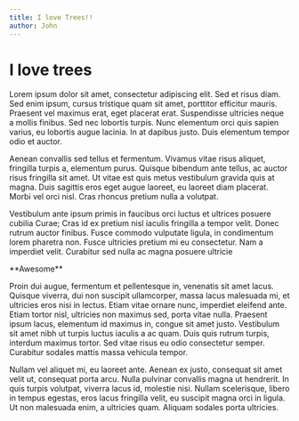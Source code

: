 ```yaml
---
title: I love Trees!!
author: John
---
```


# I love trees

Lorem ipsum dolor sit amet, consectetur adipiscing elit. Sed et risus diam. Sed enim ipsum, cursus tristique quam sit amet, porttitor efficitur mauris. Praesent vel maximus erat, eget placerat erat. Suspendisse ultricies neque a mollis finibus. Sed nec lobortis turpis. Nunc elementum orci quis sapien varius, eu lobortis augue lacinia. In at dapibus justo. Duis elementum tempor odio et auctor.

Aenean convallis sed tellus et fermentum. Vivamus vitae risus aliquet, fringilla turpis a, elementum purus. Quisque bibendum ante tellus, ac auctor risus fringilla sit amet. Ut vitae est quis metus vestibulum gravida quis at magna. Duis sagittis eros eget augue laoreet, eu laoreet diam placerat. Morbi vel orci nisl. Cras rhoncus pretium nulla a volutpat.

Vestibulum ante ipsum primis in faucibus orci luctus et ultrices posuere cubilia Curae; Cras id ex pretium nisl iaculis fringilla a tempor velit. Donec rutrum auctor finibus. Fusce commodo vulputate ligula, in condimentum lorem pharetra non. Fusce ultricies pretium mi eu consectetur. Nam a imperdiet velit. Curabitur sed nulla ac magna posuere ultricie

<span class="awesome">
**Awesome**
</span>

Proin dui augue, fermentum et pellentesque in, venenatis sit amet lacus. Quisque viverra, dui non suscipit ullamcorper, massa lacus malesuada mi, et ultricies eros nisi in lectus. Etiam vitae ornare nunc, imperdiet eleifend ante. Etiam tortor nisl, ultricies non maximus sed, porta vitae nulla. Praesent ipsum lacus, elementum id maximus in, congue sit amet justo. Vestibulum sit amet nibh ut turpis luctus iaculis a ac quam. Duis quis rutrum turpis, interdum maximus tortor. Sed vitae risus eu odio consectetur semper. Curabitur sodales mattis massa vehicula tempor.

Nullam vel aliquet mi, eu laoreet ante. Aenean ex justo, consequat sit amet velit ut, consequat porta arcu. Nulla pulvinar convallis magna ut hendrerit. In quis turpis volutpat, viverra lacus id, molestie nisi. Nullam scelerisque, libero in tempus egestas, eros lacus fringilla velit, eu suscipit magna orci in ligula. Ut non malesuada enim, a ultricies quam. Aliquam sodales porta ultricies.